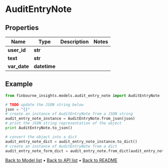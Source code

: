 # AuditEntryNote


## Properties
Name | Type | Description | Notes
------------ | ------------- | ------------- | -------------
**user_id** | **str** |  | 
**text** | **str** |  | 
**var_date** | **datetime** |  | 

## Example

```python
from finbourne_insights.models.audit_entry_note import AuditEntryNote

# TODO update the JSON string below
json = "{}"
# create an instance of AuditEntryNote from a JSON string
audit_entry_note_instance = AuditEntryNote.from_json(json)
# print the JSON string representation of the object
print AuditEntryNote.to_json()

# convert the object into a dict
audit_entry_note_dict = audit_entry_note_instance.to_dict()
# create an instance of AuditEntryNote from a dict
audit_entry_note_form_dict = audit_entry_note.from_dict(audit_entry_note_dict)
```
[Back to Model list](../README.md#documentation-for-models) &#8226; [Back to API list](../README.md#documentation-for-api-endpoints) &#8226; [Back to README](../README.md)


